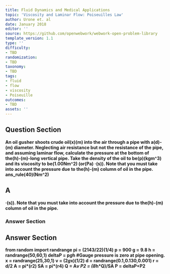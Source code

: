 ```yaml
---
title: Fluid Dynamics and Medical Applications
topic: 'Viscosity and Laminar Flow: Poiseuilles Law'
author: Urone et. al
date: January 2018
editor: ''
source: https://github.com/openwebwork/webwork-open-problem-library
template_version: 1.1
type: ''
difficulty:
- TBD
randomization:
- TBD
taxonomy:
- TBD
tags:
- fluid
- flow
- viscosity
- Poiseuille
outcomes:
- TBD
assets: ''
---
```


## Question Section 

<b>
An oil gusher shoots crude oil(x)(m) into the air through a pipe with a(d)-(m) diameter. Neglecting air resistance but not the resistance of the pipe, and assuming laminar flow, calculate the pressure at the bottom of the(h)-(m)-long vertical pipe. Take the density of the oil to be(p)(kgm^3) and its viscosity to be(1.00Nm^2) (or(Pa) &middot;(s)). Note that you must take into account the pressure due to the(h)-(m) column of oil in the pipe. 
ans_rule(40)(Nm^2)

## A
&middot;(s)). Note that you must take into account the pressure due to the(h)-(m) column of oil in the pipe. 
### Answer Section


## Answer Section

from random import randrange
pi = (2143/22)**(1/4)
p = 900
g = 9.8
h = randrange(50,60,1)
deltaP = p*g*h                  #Gauge pressure is zero at pipe opening.
x = randrange(25,30,1)
v = (2*g*x)**(1/2)
d = randrange(0.1,0.130,0.001)
r = d/2
A = pi*(r**2)
SA = pi*(r**4)
Q = A*v
P2 = (8*h*Q)/SA
P = deltaP+P2